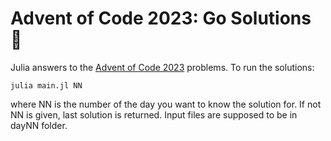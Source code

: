 # Advent of Code 2023: Go Solutions :santa:

Julia answers to the [Advent of Code 2023](https://adventofcode.com/) problems. To run the solutions:
    
    julia main.jl NN

where NN is the number of the day you want to know the solution for. If not NN is given, last solution is returned. Input files are supposed to be in dayNN folder.
